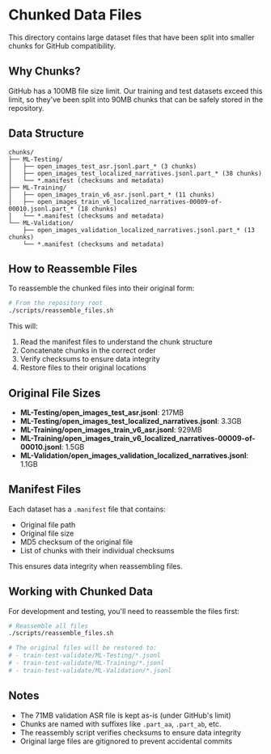 # Chunked Data Files

This directory contains large dataset files that have been split into smaller chunks for GitHub compatibility.

## Why Chunks?

GitHub has a 100MB file size limit. Our training and test datasets exceed this limit, so they've been split into 90MB chunks that can be safely stored in the repository.

## Data Structure

```
chunks/
├── ML-Testing/
│   ├── open_images_test_asr.jsonl.part_* (3 chunks)
│   ├── open_images_test_localized_narratives.jsonl.part_* (38 chunks)
│   └── *.manifest (checksums and metadata)
├── ML-Training/
│   ├── open_images_train_v6_asr.jsonl.part_* (11 chunks)
│   ├── open_images_train_v6_localized_narratives-00009-of-00010.jsonl.part_* (18 chunks)
│   └── *.manifest (checksums and metadata)
└── ML-Validation/
    ├── open_images_validation_localized_narratives.jsonl.part_* (13 chunks)
    └── *.manifest (checksums and metadata)
```

## How to Reassemble Files

To reassemble the chunked files into their original form:

```bash
# From the repository root
./scripts/reassemble_files.sh
```

This will:

1. Read the manifest files to understand the chunk structure
2. Concatenate chunks in the correct order
3. Verify checksums to ensure data integrity
4. Restore files to their original locations

## Original File Sizes

- **ML-Testing/open_images_test_asr.jsonl**: 217MB
- **ML-Testing/open_images_test_localized_narratives.jsonl**: 3.3GB
- **ML-Training/open_images_train_v6_asr.jsonl**: 929MB
- **ML-Training/open_images_train_v6_localized_narratives-00009-of-00010.jsonl**: 1.5GB
- **ML-Validation/open_images_validation_localized_narratives.jsonl**: 1.1GB

## Manifest Files

Each dataset has a `.manifest` file that contains:

- Original file path
- Original file size
- MD5 checksum of the original file
- List of chunks with their individual checksums

This ensures data integrity when reassembling files.

## Working with Chunked Data

For development and testing, you'll need to reassemble the files first:

```bash
# Reassemble all files
./scripts/reassemble_files.sh

# The original files will be restored to:
# - train-test-validate/ML-Testing/*.jsonl
# - train-test-validate/ML-Training/*.jsonl
# - train-test-validate/ML-Validation/*.jsonl
```

## Notes

- The 71MB validation ASR file is kept as-is (under GitHub's limit)
- Chunks are named with suffixes like `.part_aa`, `.part_ab`, etc.
- The reassembly script verifies checksums to ensure data integrity
- Original large files are gitignored to prevent accidental commits
